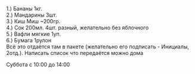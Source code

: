 1.) Бананы 1кг.  
2.) Мандарины 3шт.  
3.) Киш Миш ~200гр.  
4.) Сок 200мл. 4шт. разный, желательно без яблочного  
5.) Вафли мягкие 1уп.  
6.) Бумага 1рулон  
Всё это отдаётся там в пакете (желательно его подписать - Инициалы, 2отд.). Написать список что передаётся можно дома

Суббота с 10:00 до 14:00